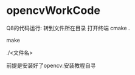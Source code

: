 # opencvWorkCode
Q8的代码运行:
  转到文件所在目录
  打开终端
  cmake .
	
  make
	
  ./<文件名>
  
 前提是安装好了opencv:安装教程自寻
